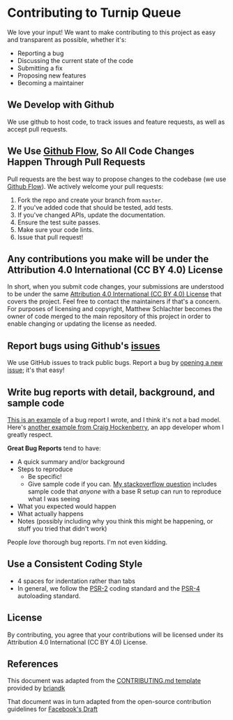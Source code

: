 # Contributing to Turnip Queue
We love your input! We want to make contributing to this project as easy and transparent as possible, whether it's:

- Reporting a bug
- Discussing the current state of the code
- Submitting a fix
- Proposing new features
- Becoming a maintainer

## We Develop with Github
We use github to host code, to track issues and feature requests, as well as accept pull requests.

## We Use [Github Flow](https://guides.github.com/introduction/flow/index.html), So All Code Changes Happen Through Pull Requests
Pull requests are the best way to propose changes to the codebase (we use [Github Flow](https://guides.github.com/introduction/flow/index.html)). We actively welcome your pull requests:

1. Fork the repo and create your branch from `master`.
2. If you've added code that should be tested, add tests.
3. If you've changed APIs, update the documentation.
4. Ensure the test suite passes.
5. Make sure your code lints.
6. Issue that pull request!

## Any contributions you make will be under the Attribution 4.0 International (CC BY 4.0) License
In short, when you submit code changes, your submissions are understood to be under the same [Attribution 4.0 International (CC BY 4.0) License](https://creativecommons.org/licenses/by/4.0/) that covers the project. Feel free to contact the maintainers if that's a concern. For purposes of licensing and copyright, Matthew Schlachter becomes the owner of code merged to the main repository of this project in order to enable changing or updating the license as needed.

## Report bugs using Github's [issues](https://github.com/mschlachter/turnip-queue/issues)
We use GitHub issues to track public bugs. Report a bug by [opening a new issue](https://github.com/mschlachter/turnip-queue/issues/new); it's that easy!

## Write bug reports with detail, background, and sample code
[This is an example](https://stackoverflow.com/questions/51368941/using-css3-variables-in-knockout-style-binding) of a bug report I wrote, and I think it's not a bad model. Here's [another example from Craig Hockenberry](http://www.openradar.me/11905408), an app developer whom I greatly respect.

**Great Bug Reports** tend to have:

- A quick summary and/or background
- Steps to reproduce
  - Be specific!
  - Give sample code if you can. [My stackoverflow question](https://stackoverflow.com/questions/51368941/using-css3-variables-in-knockout-style-binding) includes sample code that *anyone* with a base R setup can run to reproduce what I was seeing
- What you expected would happen
- What actually happens
- Notes (possibly including why you think this might be happening, or stuff you tried that didn't work)

People *love* thorough bug reports. I'm not even kidding.

## Use a Consistent Coding Style

* 4 spaces for indentation rather than tabs
* In general, we follow the [PSR-2](https://github.com/php-fig/fig-standards/blob/master/accepted/PSR-2-coding-style-guide.md) coding standard and the [PSR-4](https://github.com/php-fig/fig-standards/blob/master/accepted/PSR-4-autoloader.md) autoloading standard.

## License
By contributing, you agree that your contributions will be licensed under its Attribution 4.0 International (CC BY 4.0) License.

## References
This document was adapted from the [CONTRIBUTING.md template](https://gist.github.com/briandk/3d2e8b3ec8daf5a27a62) provided by [briandk](https://gist.github.com/briandk)

That document was in turn adapted from the open-source contribution guidelines for [Facebook's Draft](https://github.com/facebook/draft-js/blob/a9316a723f9e918afde44dea68b5f9f39b7d9b00/CONTRIBUTING.md)
